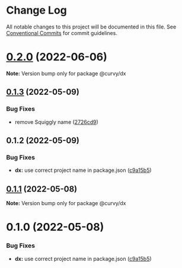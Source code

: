 # Change Log

All notable changes to this project will be documented in this file.
See [Conventional Commits](https://conventionalcommits.org) for commit guidelines.

# [0.2.0](https://github.com/tkofh/curvy/compare/@curvy/dx@0.1.3...@curvy/dx@0.2.0) (2022-06-06)

**Note:** Version bump only for package @curvy/dx





## [0.1.3](https://github.com/tkofh/curvy/compare/@curvy/dx@0.1.2...@curvy/dx@0.1.3) (2022-05-09)


### Bug Fixes

* remove Squiggly name ([2726cd9](https://github.com/tkofh/curvy/commit/2726cd964279395bed4554e00001f54d30f468ae))





## 0.1.2 (2022-05-09)


### Bug Fixes

* **dx:** use correct project name in package.json ([c9a15b5](https://github.com/tkofh/curvy/commit/c9a15b589045d3947682774f7f1b746e6dac6298))





## [0.1.1](https://github.com/tkofh/curvy/compare/@curvy/dx@0.1.0...@curvy/dx@0.1.1) (2022-05-08)

**Note:** Version bump only for package @curvy/dx





# 0.1.0 (2022-05-08)


### Bug Fixes

* **dx:** use correct project name in package.json ([c9a15b5](https://github.com/tkofh/curvy/commit/c9a15b589045d3947682774f7f1b746e6dac6298))
